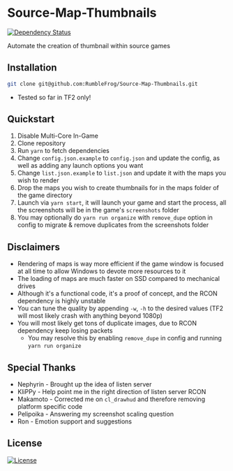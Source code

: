 Source-Map-Thumbnails
===

[![Dependency Status][david-image]][david-url]

[david-image]: http://img.shields.io/david/RumbleFrog/Source-Map-Thumbnails.svg?style=flat-square
[david-url]: https://david-dm.org/RumbleFrog/Source-Map-Thumbnails


Automate the creation of thumbnail within source games

Installation
---

```sh
git clone git@github.com:RumbleFrog/Source-Map-Thumbnails.git
```

- Tested so far in TF2 only!

Quickstart
---

1. Disable Multi-Core In-Game
2. Clone repository
3. Run `yarn` to fetch dependencies
4. Change `config.json.example` to `config.json` and update the config, as well as adding any launch options you want
5. Change `list.json.example` to `list.json` and update it with the maps you wish to render
6. Drop the maps you wish to create thumbnails for in the maps folder of the game directory
7. Launch via `yarn start`, it will launch your game and start the process, all the screenshots will be in the game&#39;s `screenshots` folder
8. You may optionally do `yarn run organize` with `remove_dupe` option in config to migrate &amp; remove duplicates from the screenshots folder

Disclaimers
---

- Rendering of maps is way more efficient if the game window is focused at all time to allow Windows to devote more resources to it
- The loading of maps are much faster on SSD compared to mechanical drives
- Although it&#39;s a functional code, it&#39;s a proof of concept, and the RCON dependency is highly unstable
- You can tune the quality by appending `-w`, `-h` to the desired values (TF2 will most likely crash with anything beyond 1080p)
- You will most likely get tons of duplicate images, due to RCON dependency keep losing packets
  - You may resolve this by enabling `remove_dupe` in config and running `yarn run organize`

Special Thanks
---

- Nephyrin - Brought up the idea of listen server
- KliPPy - Help point me in the right direction of listen server RCON
- Makamoto - Corrected me on `cl_drawhud` and therefore removing platform specific code
- Pelipoika - Answering my screenshot scaling question
- Ron - Emotion support and suggestions

License
---

[![License][license-image]][license-url]

[license-image]: https://img.shields.io/github/license/RumbleFrog/Source-Map-Thumbnails.svg
[license-url]: LICENSE
